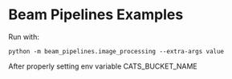 # Beam Pipelines Examples
Run with:
```shell
python -m beam_pipelines.image_processing --extra-args value
```
After properly setting env variable CATS_BUCKET_NAME
